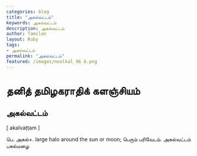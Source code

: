```yaml
---  
categories: blog  
title: "அகல்வட்டம்"
keywords: அகல்வட்டம்  
description: அகல்வட்டம்
author: Tamilan  
layout: Ruby  
tags:     
- அகல்வட்டம்
permalink: "அகல்வட்டம்"  
featured: /images/noolkal_96_6.png  
--- 
```

# தனித் தமிழகராதிக் களஞ்சியம்
## அகல்வட்டம்

[ akalvaṭṭam ]  
  
பெ. அகல்+. large halo around the sun or moon; பெரும் பரிவேடம். அகல்வட்டம் பகல்மழை